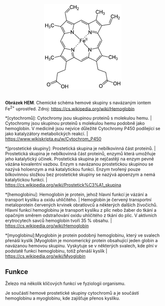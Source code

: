 <div class="w3-row">
<div class="w3-half">

<div style="width:50%;margin-left:25%">

![Heme_b](Heme_b.svg)
</div>


<br />__Obrázek HEM__. Chemické schéma hemové skupiny s navázaným iontem Fe<sup>2+</sup> uprostřed. Zdroj: https://cs.wikipedia.org/wiki/Hemoglobin


</div>
<div class="w3-half">
<div class="w3-margin w3-justify">

*[cytochromů]: Cytochromy jsou skupinou proteinů s molekulou hemu. | Cytochromy jsou skupinou proteinů s molekulou hemu podobně jako hemoglobin. V medicíně jsou nejvíce důležité Cytochromy P450 podílející se jako katalyzátory metabolických reakcí. | https://www.wikiskripta.eu/w/Cytochrom_P450

*[prostetické skupiny]: Prostetická skupina je nebílkovinná část proteinů. | Prostetická skupina je nebílkovinná část proteinů, enzymů která umožňuje jeho katalytický účinek. Prostetická skupina je nejčastěji na enzym pevně vázána kovalentní vazbou. Enzym s navázanou prostetickou skupinou se nazývá holoenzym a má katalytickou funkci. Enzym tvořený pouze bílkovinnou složkou bez prostetické skupiny se nazývá apoenzym a nemá katalytickou funkci. | https://cs.wikipedia.org/wiki/Prostetick%C3%A1_skupina

*[hemoglobinu]: Hemoglobin je protein, jehož hlavní funkcí je vázání a transport kyslíku a oxidu uhličitého. | Hemoglobin je červený transportní metaloprotein červených krvinek obratlovců a některých dalších živočichů. Hlavní funkcí hemoglobinu je transport kyslíku z plic nebo žaber do tkání a opačným směrem odstraňování oxidu uhličitého z tkání do plic. V aktivních erytrocytech savců hemoglobin tvoří 35 % obsahu. | https://cs.wikipedia.org/wiki/Hemoglobin

*[myoglobinu]:Myoglobin je protein podobný hemoglobinu, který ve svalech přenáší kyslík |Myoglobin je monomerický protein obsahující jeden globin a navázanou hemovou skupinu. Vyskytuje se v některých svalech, kde plní v podstatě funkci hemoglobinu, totiž přenáší kyslík | https://cs.wikipedia.org/wiki/Myoglobin


## Funkce
Železo má několik klíčových funkcí ve fyziologii organismu. 

Je součástí hemové prostetické skupiny cytochromů a je součástí hemoglobinu a myoglobinu, kde zajišťuje přenos kyslíku. 

</div>

<bdl-quiz question="Přiřaďte k definici proteinu jeho popis:"
	  type="match"
	  terms="Hemoglobin | Myoglobin | Cytochrom P450"
	  answers="je protein, který se vyskytuje v erytrocytech a jehož hlavní funkcí je vázání a transport kyslíku a oxidu uhličitého. | je protein, který ve svalech přenáší kyslík | je skupina proteinů s molekulou hemu podílejících se na metabolických reakcích v organizmu">
</bdl-quiz>

</div>

</div>
